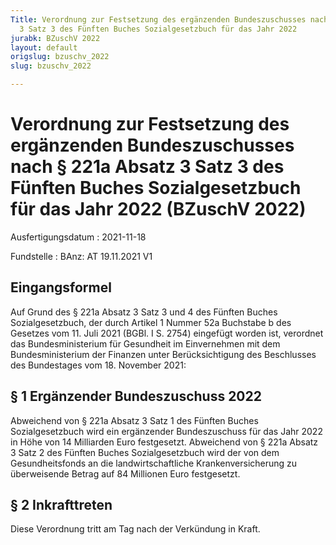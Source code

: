 ```yaml
---
Title: Verordnung zur Festsetzung des ergänzenden Bundeszuschusses nach § 221a Absatz
  3 Satz 3 des Fünften Buches Sozialgesetzbuch für das Jahr 2022
jurabk: BZuschV 2022
layout: default
origslug: bzuschv_2022
slug: bzuschv_2022

---
```


# Verordnung zur Festsetzung des ergänzenden Bundeszuschusses nach § 221a Absatz 3 Satz 3 des Fünften Buches Sozialgesetzbuch für das Jahr 2022 (BZuschV 2022)

Ausfertigungsdatum
:   2021-11-18

Fundstelle
:   BAnz: AT 19.11.2021 V1


## Eingangsformel

Auf Grund des § 221a Absatz 3 Satz 3 und 4 des Fünften Buches Sozialgesetzbuch, der durch Artikel 1 Nummer 52a Buchstabe b des Gesetzes vom 11. Juli 2021 (BGBl. I S. 2754) eingefügt worden ist, verordnet das Bundesministerium für Gesundheit im Einvernehmen mit dem Bundesministerium der Finanzen unter Berücksichtigung des Beschlusses des Bundestages vom 18. November 2021:


## § 1 Ergänzender Bundeszuschuss 2022

Abweichend von § 221a Absatz 3 Satz 1 des Fünften Buches Sozialgesetzbuch wird ein ergänzender Bundeszuschuss für das Jahr 2022 in Höhe von 14 Milliarden Euro festgesetzt. Abweichend von § 221a Absatz 3 Satz 2 des Fünften Buches Sozialgesetzbuch wird der von dem Gesundheitsfonds an die landwirtschaftliche Krankenversicherung zu überweisende Betrag auf 84 Millionen Euro festgesetzt.


## § 2 Inkrafttreten

Diese Verordnung tritt am Tag nach der Verkündung in Kraft.

